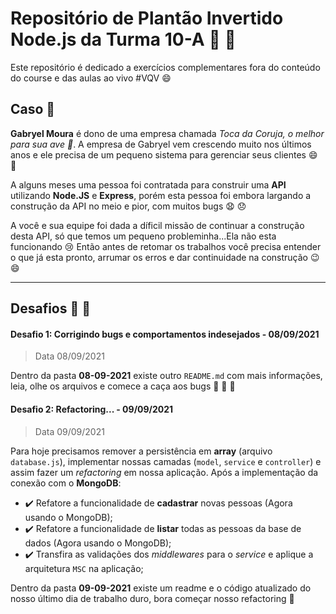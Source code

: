 # Repositório de Plantão Invertido Node.js da Turma 10-A :book: :rocket:

Este repositório é dedicado a exercícios complementares fora do conteúdo do course e das aulas ao vivo #VQV :smile:

## Caso :thinking:

**Gabryel Moura** é dono de uma empresa chamada *Toca da Coruja, o melhor para sua ave :green_heart:*. A empresa de Gabryel vem
crescendo muito nos últimos anos e ele precisa de um pequeno sistema para gerenciar seus clientes :smile: :rocket:

A alguns meses uma pessoa foi contratada para construir uma **API** utilizando **Node.JS** e **Express**, porém esta pessoa foi
embora largando a construção da API no meio e pior, com muitos bugs :anguished: :disappointed:

A você e sua equipe foi dada a díficil missão de continuar a construção desta API, só que temos um pequeno probleminha...Ela não esta
funcionando :cry: Então antes de retomar os trabalhos você precisa entender o que já esta pronto, arrumar os erros e dar continuidade
na construção :wink: :smile:

---

## Desafios :thinking: :eyes:

#### Desafio 1: Corrigindo bugs e comportamentos indesejados - 08/09/2021

> Data 08/09/2021

Dentro da pasta **08-09-2021** existe outro `README.md` com mais informações, leia, olhe os arquivos e
comece a caça aos bugs :bow_and_arrow: :thinking: :eyes:

#### Desafio 2: Refactoring... - 09/09/2021

> Data 09/09/2021

Para hoje precisamos remover a persistência em **array** (arquivo `database.js`), implementar nossas camadas (`model`, `service` e `controller`) e assim fazer um
*refactoring* em nossa aplicação. Após a implementação da conexão com o **MongoDB**:

- :heavy_check_mark: Refatore a funcionalidade de **cadastrar** novas pessoas (Agora usando o MongoDB);
- :heavy_check_mark: Refatore a funcionalidade de **listar** todas as pessoas da base de dados (Agora usando o MongoDB);
- :heavy_check_mark: Transfira as validações dos *middlewares* para o *service* e aplique a arquitetura `MSC` na aplicação;

Dentro da pasta **09-09-2021** existe um readme e o código atualizado do nosso último dia de trabalho duro, bora começar nosso refactoring :rocket:
